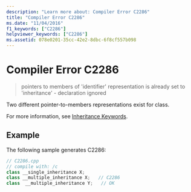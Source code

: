 ```yaml
---
description: "Learn more about: Compiler Error C2286"
title: "Compiler Error C2286"
ms.date: "11/04/2016"
f1_keywords: ["C2286"]
helpviewer_keywords: ["C2286"]
ms.assetid: 078e0201-35cc-42e2-8dbc-6f8cf557b098
---
```

# Compiler Error C2286

> pointers to members of 'identifier' representation is already set to 'inheritance' - declaration ignored

Two different pointer-to-members representations exist for class.

For more information, see [Inheritance Keywords](../../cpp/inheritance-keywords.md).

## Example

The following sample generates C2286:

```cpp
// C2286.cpp
// compile with: /c
class __single_inheritance X;
class __multiple_inheritance X;   // C2286
class  __multiple_inheritance Y;   // OK
```
